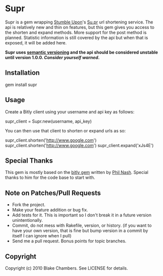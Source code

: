 Supr
====

Supr is a gem wrapping [Stumble Upon][su]'s [Su.pr][supr] url shortening service.  The api is relatively new
and thin on features, but this gem gives you access to the shorten and expand methods.  More
support for the post method is planned.  Statistic information is still covered by the api
but when that is exposed, it will be added here.

**Supr uses [semantic versioning][semvar] and the api should be considered unstable until version 1.0.0.
*Consider yourself warned*.**

Installation
------------

gem install supr

Usage
-----

Create a Bitly client using your username and api key as follows:

supr\_client = Supr.new(username, api_key)

You can then use that client to shorten or expand urls as so:

supr\_client.shorten('http://www.google.com')
supr\_client.shorten('http://www.google.com')
supr\_client.expand('xJs4E')

Special Thanks
--------------

This gem is mostly based on the [bitly gem][bitly] written by [Phil Nash][phil].  Special
thanks to him for the code base to start with.

Note on Patches/Pull Requests
-----------------------------

* Fork the project.
* Make your feature addition or bug fix.
* Add tests for it. This is important so I don't break it in a
  future version unintentionally.
* Commit, do not mess with Rakefile, version, or history.
  (if you want to have your own version, that is fine but bump version in a commit
  by itself I can ignore when I pull)
* Send me a pull request. Bonus points for topic branches.

Copyright
---------

Copyright (c) 2010 Blake Chambers. See LICENSE for details.

[phil]:   http://github.com/philnash
[bitly]:  http://github.com/philnash/bitly
[semvar]: http://semver.org/
[su]:     http://www.stumbleupon.com/ "Stumble Upon"
[supr]:   http://su.pr/ "Su.pr"